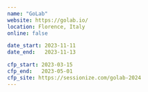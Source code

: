```yaml
---
name: "GoLab"
website: https://golab.io/
location: Florence, Italy
online: false

date_start: 2023-11-11
date_end:   2023-11-13

cfp_start: 2023-03-15
cfp_end:   2023-05-01
cfp_site: https://sessionize.com/golab-2024
---
```

